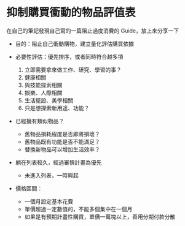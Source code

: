 # 抑制購買衝動的物品評值表


在自己的筆記發現自己寫的一篇阻止過度消費的 Guide，放上來分享一下

- 目的：阻止自己衝動購物，建立量化評估購買依據
- 必要性評估：優先排序，或者同時符合越多項
  1. 立即需要拿來做工作、研究、學習的事？
  2. 健康相關
  3. 與技能探索相關
  4. 娛樂、人際相關
  5. 生活擺設、美學相關
  6. 只是想探索新用途、功能？

- 已經擁有類似物品？
  - 舊物品損耗程度是否即將損壞？
  - 舊物品既有功能是否不能滿足？
  - 替換新物品可以增加生活效率？
- 躺在列表較久，經過審慎計畫為優先
  - 未進入列表，一時興起
- 價格區間：
  - 一個月設定基本花費
  - 單價超過一定數值的，不能多個集中在一個月
  - 如果是有預期計畫性購買，單價一萬塊以上，善用分期付款分散
